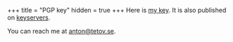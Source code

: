 +++
title = "PGP key"
hidden = true
+++
Here is [my key](/pgp_public_key.asc). It is
also published on [keyservers](http://hkps.pool.sks-keyservers.net/pks/lookup?op=vindex&search=0x81e410307e0f2583feeb5e570982bdc1da044047).

You can reach me at [anton@tetov.se](mailto://anton@tetov.se).
